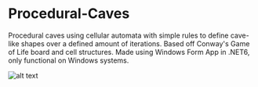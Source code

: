 # Procedural-Caves
 Procedural caves using cellular automata with simple rules to define cave-like shapes over a defined amount of iterations. Based off Conway's Game of Life board and cell structures. Made using Windows Form App in .NET6, only functional on Windows systems.

 ![alt text](https://i.imgur.com/xLK640M.jpg)
